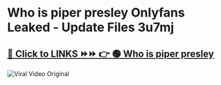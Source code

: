 
 # Who is piper presley Onlyfans Leaked - Update Files 3u7mj

## <h2><a href="https://clipsfans.com/Who_is_piper_presley&ref=git">🔗 Click to LINKS ⏩⏩ 👉 🟢 Who is piper presley </a></h2>

<a href="https://clipsfans.com/Who_is_piper_presley&ref=git" rel="nofollow" data-target="animated-image.originalLink"><img src="https://i.ibb.co.com/xMMVF88/686577567.gif" alt="Viral Video Original" style="max-width: 100%; display: inline-block;" data-target="animated-image.originalImage"></a>

